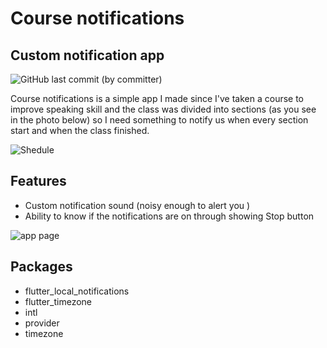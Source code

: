 # Course notifications
## Custom notification app

![GitHub last commit (by committer)](https://img.shields.io/github/last-commit/Zaid-R/Notification-app)


Course notifications is a simple app I made since I've taken a course to improve speaking skill and the class was divided into sections 
(as you see in the photo below) so I need something to notify us when every section start and when the class finished.

![Shedule](https://drive.google.com/file/d/1f1TC8e5zUXt77H-Y-_mytoPqlcnhEZb7/view)

## Features

- Custom notification sound (noisy enough to alert you ) 
- Ability to know if the notifications are on through showing Stop button

![app page](https://drive.google.com/file/d/1OJiYxSSQXrPtnA4tNUfGyUPS_7Lix2Nu/view) 


## Packages
- flutter_local_notifications
- flutter_timezone
- intl
- provider
- timezone